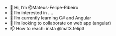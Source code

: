 - 👋 Hi, I’m @Mateus-Felipe-Ribeiro
- 👀 I’m interested in ....
- 🌱 I’m currently learning C# and Angular
- 💞️ I’m looking to collaborate on web app (angular)
- 📫 How to reach: insta @mat3.felip3

<!---
Mateus-Felipe-Ribeiro/Mateus-Felipe-Ribeiro is a ✨ special ✨ repository because its `README.md` (this file) appears on your GitHub profile.
You can click the Preview link to take a look at your changes.
--->
